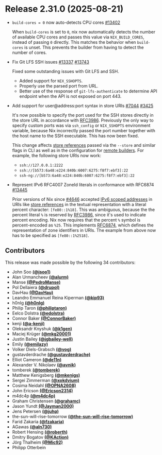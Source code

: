 # Release 2.31.0 (2025-08-21)

- `build-cores = 0` now auto-detects CPU cores [#13402](https://github.com/NixOS/nix/pull/13402)

  When `build-cores` is set to `0`, nix now automatically detects the number of available CPU cores and passes this value via `NIX_BUILD_CORES`, instead of passing `0` directly. This matches the behavior when `build-cores` is unset. This prevents the builder from having to detect the number of cores.

- Fix Git LFS SSH issues [#13337](https://github.com/NixOS/nix/issues/13337) [#13743](https://github.com/NixOS/nix/pull/13743)

  Fixed some outstanding issues with Git LFS and SSH.

  * Added support for `NIX_SSHOPTS`.
  * Properly use the parsed port from URL.
  * Better use of the response of `git-lfs-authenticate` to determine API endpoint when the API is not exposed on port 443.

- Add support for user@address:port syntax in store URIs [#7044](https://github.com/NixOS/nix/issues/7044) [#3425](https://github.com/NixOS/nix/pull/3425)

  It's now possible to specify the port used for the SSH stores directly in the store URL in accordance with [RFC3986](https://datatracker.ietf.org/doc/html/rfc3986). Previously the only way to specify custom ports was via `ssh_config` or `NIX_SSHOPTS` environment variable, because Nix incorrectly passed the port number together with the host name to the SSH executable. This has now been fixed.

  This change affects [store references](@docroot@/store/types/index.md#store-url-format) passed via the `--store` and similar flags in CLI as well as in the configuration for [remote builders](@docroot@/command-ref/conf-file.md#conf-builders). For example, the following store URIs now work:

  - `ssh://127.0.0.1:2222`
  - `ssh://[b573:6a48:e224:840b:6007:6275:f8f7:ebf3]:22`
  - `ssh-ng://[b573:6a48:e224:840b:6007:6275:f8f7:ebf3]:22`

- Represent IPv6 RFC4007 ZoneId literals in conformance with RFC6874 [#13445](https://github.com/NixOS/nix/pull/13445)

  Prior versions of Nix since [#4646](https://github.com/NixOS/nix/pull/4646) accepted [IPv6 scoped addresses](https://datatracker.ietf.org/doc/html/rfc4007) in URIs like [store references](@docroot@/store/types/index.md#store-url-format) in the textual representation with a literal percent character: `[fe80::1%18]`. This was ambiguous, because the the percent literal `%` is reserved by [RFC3986](https://datatracker.ietf.org/doc/html/rfc3986), since it's used to indicate percent encoding. Nix now requires that the percent `%` symbol is percent-encoded as `%25`. This implements [RFC6874](https://datatracker.ietf.org/doc/html/rfc6874), which defines the representation of zone identifiers in URIs. The example from above now has to be specified as `[fe80::1%2518]`.


## Contributors


This release was made possible by the following 34 contributors:

- John Soo [**(@jsoo1)**](https://github.com/jsoo1)
- Alan Urmancheev [**(@alurm)**](https://github.com/alurm)
- Manse [**(@PedroManse)**](https://github.com/PedroManse)
- Pol Dellaiera [**(@drupol)**](https://github.com/drupol)
- DavHau [**(@DavHau)**](https://github.com/DavHau)
- Leandro Emmanuel Reina Kiperman [**(@kip93)**](https://github.com/kip93)
- h0nIg [**(@h0nIg)**](https://github.com/h0nIg)
- Philip Taron [**(@philiptaron)**](https://github.com/philiptaron)
- Eelco Dolstra [**(@edolstra)**](https://github.com/edolstra)
- Connor Baker [**(@ConnorBaker)**](https://github.com/ConnorBaker)
- kenji [**(@a-kenji)**](https://github.com/a-kenji)
- Oleksandr Knyshuk [**(@k1gen)**](https://github.com/k1gen)
- Maciej Krüger [**(@mkg20001)**](https://github.com/mkg20001)
- Justin Bailey [**(@jgbailey-well)**](https://github.com/jgbailey-well)
- Emily [**(@emilazy)**](https://github.com/emilazy)
- Volker Diels-Grabsch [**(@vog)**](https://github.com/vog)
- gustavderdrache [**(@gustavderdrache)**](https://github.com/gustavderdrache)
- Elliot Cameron [**(@de11n)**](https://github.com/de11n)
- Alexander V. Nikolaev [**(@avnik)**](https://github.com/avnik)
- tomberek [**(@tomberek)**](https://github.com/tomberek)
- Matthew Kenigsberg [**(@mkenigs)**](https://github.com/mkenigs)
- Sergei Zimmerman [**(@xokdvium)**](https://github.com/xokdvium)
- Cosima Neidahl [**(@OPNA2608)**](https://github.com/OPNA2608)
- John Ericson [**(@Ericson2314)**](https://github.com/Ericson2314)
- m4dc4p [**(@m4dc4p)**](https://github.com/m4dc4p)
- Graham Christensen [**(@grahamc)**](https://github.com/grahamc)
- Jason Yundt [**(@Jayman2000)**](https://github.com/Jayman2000)
- Jens Petersen [**(@juhp)**](https://github.com/juhp)
- the-sun-will-rise-tomorrow [**(@the-sun-will-rise-tomorrow)**](https://github.com/the-sun-will-rise-tomorrow)
- Farid Zakaria [**(@fzakaria)**](https://github.com/fzakaria)
- AGawas [**(@aln730)**](https://github.com/aln730)
- Robert Hensing [**(@roberth)**](https://github.com/roberth)
- Dmitry Bogatov [**(@KAction)**](https://github.com/KAction)
- Jörg Thalheim [**(@Mic92)**](https://github.com/Mic92)
- Philipp Otterbein
